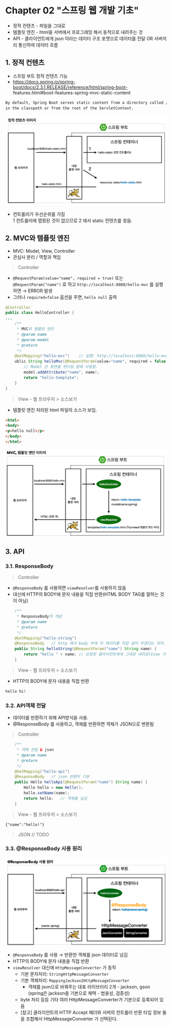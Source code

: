 # Chapter 02 "스프링 웹 개발 기초"

* 정적 컨텐츠 - 파일을 그대로
* 템플릿 엔진 - html을 서버에서 프로그래밍 해서 동적으로 내려주는 것
* API - 클라이언트에게 json 이라는 데이터 구조 포맷으로 데이터를 전달 OR 서버끼리 통신하여 데이터 흐름

## 1. 정적 컨텐츠

* 스프링 부트 정적 컨텐츠 기능
* https://docs.spring.io/spring-boot/docs/2.3.1.RELEASE/reference/html/spring-boot- features.html#boot-features-spring-mvc-static-content
```html
By default, Spring Boot serves static content from a directory called /static (or /public or /resources or /META-INF/resources) 
in the classpath or from the root of the ServletContext.
```
![정적컨텐츠](resources/02-01.png)
* 컨트롤러가 우선순위를 가짐<br>
1 컨트롤러에 맵핑된 것이 없으므로 2 에서 static 컨텐츠를 찾음.

## 2. MVC와 템플릿 엔진
* MVC: Model, View, Controller
* 관심사 분리 / 역할과 책임

> Controller
* `@RequestParam(value="name", required = true)` 또는 `@RequestParam("name")` 로 하고 `http://localhost:8080/hello-mvc` 를 실행하면 → ERROR 발생
* 그러나 `required=false` 옵션을 주면, `hello null` 출력 
```java
@Controller
public class HelloController {
...
    /**
     * MVC와 템플릿 엔진
     * @param name
     * @param model
     * @return
     */
    @GetMapping("hello-mvc")    // 실행: http://localhost:8080/hello-mvc?name=spring
    ublic String helloMvc(@RequestParam(value="name", required = false) String name, Model model) {
        // Model 은 화면을 랜더링 할때 사용함.
        model.addAttribute("name", name);
        return "hello-template";
    }
}
```

> View - 웹 프라우저 > 소스보기
* 템플릿 엔진 처리된 html 파일의 소스가 보임.
```html
<html>
<body>
<p>hello null</p>
</body>
</html>
```

![MVC, 템플릿 엔진 이미지](resources/02-02.png)

## 3. API

### 3.1. ResponseBody

> Controller

* `@ResponseBody` 를 사용하면 `viewResolver`를 사용하지 않음
* 대신에 HTTP의 BODY에 문자 내용을 직접 반환(HTML BODY TAG를 말하는 것이 아님)

```java
    /**
     * ResponseBody의 개념
     * @param name
     * @return
     */
    @GetMapping("hello-string")
    @ResponseBody   // http 에서 body 부에 이 데이터를 직접 넣어 주겠다는 의미.
    public String helloString(@RequestParam("name") String name) {
        return "hello " + name; // 요청한 클라이언트에게 그대로 내려감(View 가 없음)
    }
```

> View - 웹 프라우저 > 소스보기
* HTTP의 BODY에 문자 내용을 직접 반환
```html
hello hi!
```

### 3.2. API객체 전달

* 데이터를 반환하기 위해 API방식을 사용.
* @ResponseBody 를 사용하고, 객체를 반환하면 객체가 JSON으로 변환됨

> Controller
```java
    /**
     * 객체 전달 & json
     * @param name
     * @return
     */
    @GetMapping("hello-api")
    @ResponseBody   // json 반환이 기본
    public Hello helloApi(@RequestParam("name") String name) {
        Hello hello = new Hello();
        hello.setName(name);
        return hello;   // 객체를 넘김
    }
```

> View - 웹 프라우저 > 소스보기
```html
{"name":"hello!"}
```

> JSON // TODO

### 3.3. @ResponseBody 사용 원리

![@ResponseBody 사용 원리](resources/02-03.png)

* `@ResponseBody` 를 사용 → 반환한 객체를 json 데이터로 넘김
* HTTP의 BODY에 문자 내용을 직접 반환
* `viewResolver` 대신에 `HttpMessageConverter` 가 동작
    * 기본 문자처리: `StringHttpMessageConverter`
    * 기본 객체처리: `MappingJackson2HttpMessageConverter`
        * 객체를 json으로 바꿔주는 대표 라이브러리 2개 - jackson, gson <br>
        (spring은 jackson을 기본으로 채택 - 범용성, 검증성)
    * byte 처리 등등 기타 여러 HttpMessageConverter가 기본으로 등록되어 있음
    * [참고] 클라이언트의 HTTP Accept 헤더와 서버의 컨트롤러 반환 타입 정보 둘을 조합해서 HttpMessageConverter 가 선택된다.




